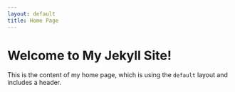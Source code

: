 ```yaml
---
layout: default
title: Home Page
---
```


# Welcome to My Jekyll Site!

This is the content of my home page, which is using the `default` layout and includes a header.

